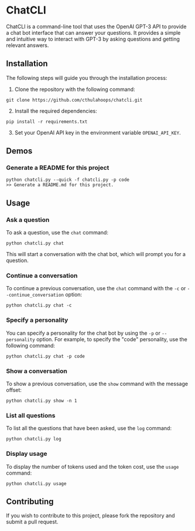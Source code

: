 # ChatCLI

ChatCLI is a command-line tool that uses the OpenAI GPT-3 API to provide a chat bot interface that can answer your questions. It provides a simple and intuitive way to interact with GPT-3 by asking questions and getting relevant answers.

## Installation

The following steps will guide you through the installation process:

1. Clone the repository with the following command:
```
git clone https://github.com/cthulahoops/chatcli.git
```

2. Install the required dependencies:
```
pip install -r requirements.txt
```

3. Set your OpenAI API key in the environment variable `OPENAI_API_KEY`.

## Demos

### Generate a README for this project

```
python chatcli.py --quick -f chatcli.py -p code
>> Generate a README.md for this project.
```

## Usage

### Ask a question

To ask a question, use the `chat` command:
```
python chatcli.py chat
```
This will start a conversation with the chat bot, which will prompt you for a question.

### Continue a conversation

To continue a previous conversation, use the `chat` command with the `-c` or `--continue_conversation` option:
```
python chatcli.py chat -c
```

### Specify a personality

You can specify a personality for the chat bot by using the `-p` or `--personality` option. For example, to specify the "code" personality, use the following command:
```
python chatcli.py chat -p code
```

### Show a conversation

To show a previous conversation, use the `show` command with the message offset:
```
python chatcli.py show -n 1
```

### List all questions

To list all the questions that have been asked, use the `log` command:
```
python chatcli.py log
```

### Display usage

To display the number of tokens used and the token cost, use the `usage` command:
```
python chatcli.py usage
```

## Contributing

If you wish to contribute to this project, please fork the repository and submit a pull request.
